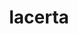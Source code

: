 ---
title: lacerta
meaning: lizard, alligator
pos: noun
stem: lacert
genend: ae
abbgender: f.
abbgender2: fem.
gender: feminine
declension: first
---